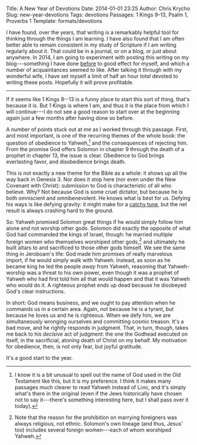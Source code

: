 Title: A New Year of Devotions
Date: 2014-01-01 23:25
Author: Chris Krycho
Slug: new-year-devotions
Tags: devotions
Passages: 1 Kings 9–13, Psalm 1, Proverbs 1
Template: formats/devotions

I have found, over the years, that writing is a remarkably helpful tool for thinking through the things I am learning. I have also found that I am often better able to remain consistent in my study of Scripture if I am writing regularly about it. That could be in a journal, or on a blog, or just about anywhere. In 2014, I am going to experiment with posting this writing on my blog---something I have done [before](http://2012-2013.chriskrycho.com/theology/topics/devotions/index.html) to good effect for myself, and which a number of acquaintances seemed to like. After talking it through with my wonderful wife, I have set myself a limit of half an hour *total* devoted to writing these posts. Hopefully it will prove profitable.

---

If it seems like 1 Kings 9--13 is a funny place to start this sort of thing, that's because it is. But 1 Kings is where I am, and thus it is the place from which I will continue---I do not see a good reason to start over at the beginning *again* just a few months after having done so before.

A number of points stuck out at me as I worked through this passage. First, and most important, is one of the recurring themes of the whole book: the question of obedience to Yahweh,[^yahweh] and the consequences of rejecting him. From the promise God offers Solomon  in chapter 9 through the death of a prophet in chapter 13, the issue is clear. Obedience to God brings everlasting favor, and disobedience brings death.

[^yahweh]: I know it is a bit unusual to spell out the name of God used in the Old Testament like this, but it is my preference. I think it makes many passages much clearer to read Yahweh instead of <span style="font-variant: small-caps">Lord</span>, and it's simply what's there in the original (even if the Jews historically have chosen not to say it---there's something interesting here, but I shall pass over it today).

This is not exactly a new theme for the Bible as a whole: it shows up all the way back in Genesis 3. Nor does it stop here (nor even under the New Covenant with Christ): submission to God is characteristic of all who believe. Why? Not because God is some cruel dictator, but because he is both omniscient and omnibenevolent. He knows what is best for us. Defying his ways is like defying gravity: it might make for a [catchy tune](http://www.youtube.com/watch?v=FlMBcTGJ4YM&name=DefyingGravity), but the net result is always crashing hard to the ground.

So: Yahweh promised Solomon great things if he would simply follow him alone and not worship other gods. Solomon did exactly the opposite of what God had commanded the kings of Israel, though: he married multiple foreign women who themselves worshiped other gods,[^1] and ultimately he built altars to and sacrificed to those other gods himself. We see the same thing in Jeroboam's life: God made him promises of really marvelous import, if he would simply walk with Yahweh. Instead, as soon as he became king he led the people *away* from Yahweh, reasoning that Yahweh-worship was a threat to his own power, even though it was a prophet of Yahweh who had first told him all that would happen and that it was Yahweh who would do it. A righteous prophet ends up dead because he disobeyed God's clear instructions.

In short: God means business, and we ought to pay attention when he commands us in a certain area. Again, not because he is a tyrant, but because he loves us and he is righteous. When we defy him, we are simultaneously wronging ourselves and committing cosmic treason. It's a bad move, and he rightly responds in judgment. That, in turn, though, takes me back to his *decisive* act of judgment: the one the Godhead executed on itself, in the sacrificial, atoning death of Christ on my behalf. My motivation for obedience, then, is not only fear, but joyful gratitude.

It's a good start to the year.

[^1]: Note that the reason for the prohibition on marrying foreigners was always religious, not ethnic. Solomon's own lineage (and thus, Jesus' too) includes several foreign women---each of whom worshiped Yahweh.
